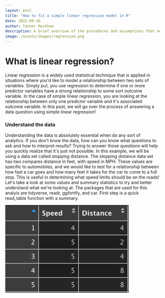 ```yaml
---
layout: post
title: "How to fit a simple linear regression model in R"
date: 2022-09-16
author: Tanner Markham
description: A brief overview of the procedures and assumptions that need to be met
image: /assets/images/regression.png
---
```


# What is linear regression?
Linear regression is a widely used statistical technique that is applied in situations where you'd like to model a relationship between two sets of variables. Simply put, you use regression to determine if one or more predictor variables have a strong relationship to some sort outcome variable. In the case of simple linear regression, you are looking at the relationship between only one predictor variable and it's associated outcome variable. In this post, we will go over the process of answering a data question using simple linear regression!

### Understand the data
Understanding the data is absolutely essential when do any sort of analytics. If you don't know the data, how can you know what questions to ask and how to interpret results? Trying to answer those questions will help you quickly realize that it's just not possible. In this example, we will be using a data set called stopping distance. The stopping distance data set has two compares distance in feet, with speed in MPH. These values are specific to automobiles, and we would like to test for a relationship between how fast a car goes and how many feet it takes for the car to come to a full stop. This is useful in determining what speed limits should be on the roads! Let's take a look at some values and summary statistics to try and better understand what we're looking at. The packages that are used for this analyis are tidyverse, readr, ggfortify, and car. First step is a quick read_table function with a summary.

![Figure](https://github.com/tdmarkham00/stat386-projects/raw/main/assets/images/dataset.png)

